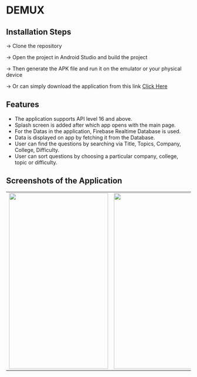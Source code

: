 # DEMUX

## Installation Steps

 → Clone the repository
 
 → Open the project in Android Studio and build the project
 
 → Then generate the APK file and run it on the emulator or your physical device
 
 → Or can simply download the application from this link [Click Here](https://drive.google.com/)

## Features

* The application supports API level 16 and above.
* Splash screen is added after which app opens with the main page.
* For the Datas in the application, Firebase Realtime Database is used.
* Data is displayed on app by fetching it from the Database.
* User can find the questions by searching via Title, Topics, Company, College, Difficulty.
* User can sort questions by choosing a particular company, college, topic or difficulty.


## Screenshots of the Application

<table>   
  <tr>
    <td><img src="https://github.com/" width=270 height=480></td>
    <td><img src="https://github.com" width=270 height=480></td>
    <td><img src="https://github.com/" width=270 height=480></td>
  </tr>
 </table>
